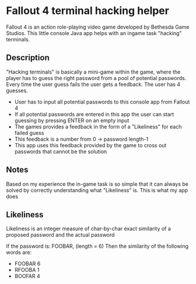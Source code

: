 Fallout 4 terminal hacking helper
=================================
Fallout 4 is an action role-playing video game developed by Bethesda Game Studios.
This little console Java app helps with an ingame task "hacking" terminals.

Description
-----------
"Hacking terminals" is basically a mini-game within the game, where the player has to guess the right password from a pool of potential passwords.
Every time the user guess fails the user gets a feedback. The user has 4 guesses.

* User has to input all potential passwords to this console app from Fallout 4
* If all potential passwords are entered in this app the user can start guessing by pressing ENTER on an empty input
* The games provides a feedback in the form of a "Likeliness"  for each failed guess
* This feedback is a number from 0 -> password length-1
* This app uses this feedback provided by the game to cross out passwords that cannot be the solution

Notes
-----
Based on my experience the in-game task is so simple that it can always be solved by correctly understanding what "Likeliness" is. This is what my app does

Likeliness
----------
Likeliness is an integer measure of char-by-char exact similarity of a proposed password and the actual password

If the password is: FOOBAR, (length = 6)
Then the similarity of the following words are:
* FOOBAR 6
* RFOOBA 1
* BOOFAR 4
